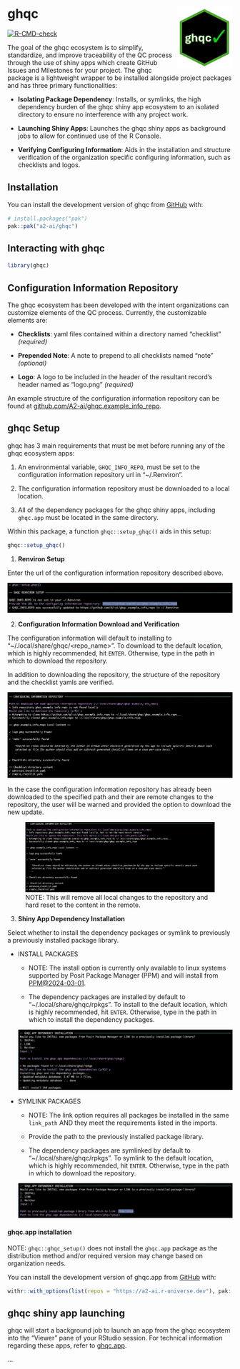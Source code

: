 
<!-- README.md is generated from README.Rmd. Please edit that file -->

# ghqc <a href="https://github.com/a2-ai/ghqc/"><img src="man/figures/logo.png" align="right" height="139" alt="ghqc website" /></a>

<!-- badges: start -->

[![R-CMD-check](https://github.com/A2-ai/ghqc/actions/workflows/R-CMD-check.yaml/badge.svg)](https://github.com/A2-ai/ghqc/actions/workflows/R-CMD-check.yaml)
<!-- badges: end -->

The goal of the ghqc ecosystem is to simplify, standardize, and improve
traceability of the QC process through the use of shiny apps which
create GitHub Issues and Milestones for your project. The ghqc package
is a lightweight wrapper to be installed alongside project packages and
has three primary functionalities:

- **Isolating Package Dependency**: Installs, or symlinks, the high
  dependency burden of the ghqc shiny app ecosystem to an isolated
  directory to ensure no interference with any project work.

- **Launching Shiny Apps**: Launches the ghqc shiny apps as background
  jobs to allow for continued use of the R Console.

- **Verifying Configuring Information**: Aids in the installation and
  structure verification of the organization specific configuring
  information, such as checklists and logos.

## Installation

You can install the development version of ghqc from
[GitHub](https://github.com/) with:

``` r
# install.packages("pak")
pak::pak("a2-ai/ghqc")
```

## Interacting with ghqc

``` r
library(ghqc)
```

## Configuration Information Repository

The ghqc ecosystem has been developed with the intent organizations can
customize elements of the QC process. Currently, the customizable
elements are:

- **Checklists**: yaml files contained within a directory named
  “checklist” *(required)*

- **Prepended Note**: A note to prepend to all checklists named “note”
  *(optional)*

- **Logo**: A logo to be included in the header of the resultant
  record’s header named as “logo.png” *(required)*

An example structure of the configuration information repository can be
found at
[github.com/A2-ai/ghqc.example_info_repo](https://github.com/A2-ai/ghqc.example_info_repo).

## ghqc Setup

ghqc has 3 main requirements that must be met before running any of the
ghqc ecosystem apps:

1.  An environmental variable, `GHQC_INFO_REPO`, must be set to the
    configuration information repository url in “~/.Renviron”.

2.  The configuration information repository must be downloaded to a
    local location.

3.  All of the dependency packages for the ghqc shiny apps, including
    `ghqc.app` must be located in the same directory.

Within this package, a function `ghqc::setup_ghqc()` aids in this setup:

``` r
ghqc::setup_ghqc()
```

1.  **Renviron Setup**

Enter the url of the configuration information repository described
above.

![](man/figures/renviron_setup.png)

2.  **Configuration Information Download and Verification**

The configuration information will default to installing to
“~/.local/share/ghqc/<repo_name>”. To download to the default location,
which is highly recommended, hit `ENTER`. Otherwise, type in the path in
which to download the repository.

In addition to downloading the repository, the structure of the
repository and the checklist yamls are verified.

![](man/figures/info_repo_download.png)

In the case the configuration information repository has already been
downloaded to the specified path and their are remote changes to the
repository, the user will be warned and provided the option to download
the new update.

<figure>
<img src="man/figures/info_repo_update.png"
alt="NOTE: This will remove all local changes to the repository and hard reset to the content in the remote" />
<figcaption aria-hidden="true">NOTE: This will remove all local changes
to the repository and hard reset to the content in the
remote.</figcaption>
</figure>


3.  **Shiny App Dependency Installation**

Select whether to install the dependency packages or symlink to
previously a previously installed package library.

- INSTALL PACKAGES

  - NOTE: The install option is currently only available to linux
    systems supported by Posit Package Manager (PPM) and will install
    from
    [PPM@2024-03-01](https://packagemanager.posit.co/cran/2024-03-01).

  - The dependency packages are installed by default to
    “~/.local/share/ghqc/rpkgs”. To install to the default location,
    which is highly recommended, hit `ENTER`. Otherwise, type in the
    path in which to install the dependency packages.

  ![](man/figures/install_depends.png)

- SYMLINK PACKAGES

  - NOTE: The link option requires all packages be installed in the same
    `link_path` AND they meet the requirements listed in the imports.

  - Provide the path to the previously installed package library.

  - The dependency packages are symlinked by default to
    “~/.local/share/ghqc/rpkgs”. To symlink to the default location,
    which is highly recommended, hit `ENTER`. Otherwise, type in the
    path in which to download the repository.

  ![](man/figures/link_depends.png)

#### ghqc.app installation

NOTE: `ghqc::ghqc_setup()` does not install the `ghqc.app` package as
the distribution method and/or required version may change based on
organization needs.

You can install the development version of ghqc.app from
[GitHub](https://github.com/) with:

``` r
withr::with_options(list(repos = "https://a2-ai.r-universe.dev"), pak::pkg_install("ghqc.app", lib = ghqc::ghqc_libpath()))​
```

## ghqc shiny app launching

ghqc will start a background job to launch an app from the ghqc
ecosystem into the “Viewer” pane of your RStudio session. For technical
information regarding these apps, refer to
[ghqc.app](https://github.com/a2-ai/ghqc.app).

…
